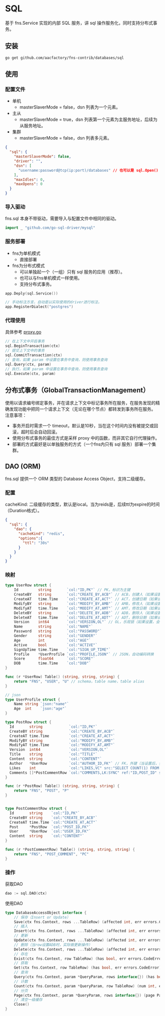 # SQL

基于 fns.Service 实现的内部 SQL 服务，讲 sql 操作服务化，同时支持分布式事务。

## 安装

```shell
go get github.com/aacfactory/fns-contrib/databases/sql
```

## 使用

### 配置文件

* 单机
    * masterSlaverMode = false，dsn 列表为一个元素。
* 主从
    * masterSlaverMode = true，dsn 列表第一个元素为主服务地址，后续为从服务地址。
* 集群
    * masterSlaverMode = false，dsn 列表多元素。

```json
{
  "sql": {
    "masterSlaverMode": false,
    "driver": "",
    "dsn": [
      "username:password@tcp(ip:port)/databases" // 也可以是 sql.Open() 中的参数值
    ],
    "maxIdles": 0,
    "maxOpens": 0
  }
}
```

### 导入驱动

fns.sql 本身不带驱动，需要导入与配置文件中相同的驱动。

```go
import _ "github.com/go-sql-driver/mysql"
```

### 服务部署

* fns为单机模式
    * 直接部署
* fns为分布式模式
    * 可以单独起一个（一组）只有 sql 服务的应用（推荐）。
    * 也可以与fns单机模式一样使用。
    * 支持分布式事务。

```go
app.Deply(sql.Service())
```
```go
// 手动标注方言，自动是以实际使用的driver进行标注。
app.RegisterDialect("postgres")
```
### 代理使用

具体参考 [proxy.go](https://github.com/aacfactory/fns-contrib/tree/main/databases/sql/proxy.go)
```go
// 在上下文中开启事务
sql.BeginTransaction(ctx)
// 提交上下文中的事务
sql.CommitTransaction(ctx)
// 查询，如果 param 中设置在事务中查询，则使用事务查询
sql.Query(ctx, param)
// 执行，如果 param 中设置在事务中查询，则使用事务查询
sql.Execute(ctx, param)
```
## 分布式事务（GlobalTransactionManagement）

使用以请求编号绑定事务，并在请求上下文中标记事务所在服务，在服务发现的精确发现功能中把同一个请求上下文（无论在哪个节点）都转发到事务所在服务。<br/>
注意事项：

* 事务开启时需求一个 timeout，默认是10秒，当在这个时间内没有被提交或回滚，超时后会自动回滚。
* 使用分布式事务的最佳方式是采样 proxy 中的函数，而非其它自行代理操作。
* 部署的方式最好是以单独服务的方式（一个fns内只有 sql 服务）部署一个集群。

## DAO (ORM)
fns.sql 提供一个 ORM 类型的 Database Access Object，支持二级缓存。
### 配置
cacheKind: 二级缓存的类型，默认是local。当为reids是，后续ttl为expire的时间（Duration格式）。
```json
{
  "sql": {
    "dao": {
      "cacheKind": "redis",
      "options":{
        "ttl": "30s"
      }
    }
  }
}
```
### 映射
```go
type UserRow struct {
	Id         string       `col:"ID,PK"` // PK，标识为主键
	CreateBY   string       `col:"CREATE_BY,ACB"` // ACB，创建人（如果设置，则当为空是自动使用上下文中的user id）
	CreateAT   time.Time    `col:"CREATE_AT,ACT"` // ACT，创建日期（如果设置，则当为空是自动使用当前时间）
	ModifyBY   string       `col:"MODIFY_BY,AMB"` // AMB，修改人（如果设置，则当为空是自动使用上下文中的user id）
	ModifyAT   time.Time    `col:"MODIFY_AT,AMT"` // AMT，修改日期（如果设置，则当为空是自动使用当前时间）
	DeleteBY   string       `col:"DELETE_BY,ADB"` // ADB，删除人（如果设置，则当为空是自动使用上下文中的user id）
	DeleteAT   time.Time    `col:"DELETE_AT,ADT"` // ADT，删除日期（如果设置，则当为空是自动使用当前时间）
	Version    int64        `col:"VERSION,OL"` // OL，乐观锁（如果设置，会自动处理）
	Name       string       `col:"NAME"`
	Password   string       `col:"PASSWORD"`
	Gender     string       `col:"GENDER"`
	Age        int          `col:"AGE"`
	Active     bool         `col:"ACTIVE"`
	SignUpTime time.Time    `col:"SIGN_UP_TIME"`
	Profile    *UserProfile `col:"PROFILE,JSON"` // JSON，自动编码转换
	Score      float64      `col:"SCORE"`
	DOB        time.Time    `col:"DOB"`
}

func (r *UserRow) Table() (string, string, string) {
	return "FNS", "USER", "U" // schema，table name，table alias
}

// json
type UserProfile struct {
    Name string `json:"name"`
    Age  int    `json:"age"`
}

type PostRow struct {
  Id       string            `col:"ID,PK"`
  CreateBY string            `col:"CREATE_BY,ACB"`
  CreateAT time.Time         `col:"CREATE_AT,ACT"`
  ModifyBY string            `col:"MODIFY_BY,AMB"`
  ModifyAT time.Time         `col:"MODIFY_AT,AMT"`
  Version  int64             `col:"VERSION,OL"`
  Title    string            `col:"TITLE"`
  Content  string            `col:"CONTENT"`
  Author   *UserRow          `col:"AUTHOR_ID,FK"` // FK，外键（当设置后，会自动读出，如果追加SYNC（FK:SYNC），会自动触发写操作）
  Likes    int               `col:"LIKES,VC" src:"SELECT COUNT(1) FROM \"FNS\".\"POST_LIKE\" WHERE \"POST_ID\" = \"P\".\"ID\" "` // VC，虚拟列
  Comments []*PostCommentRow `col:"COMMENTS,LK:SYNC" ref:"ID,POST_ID" sort:"CREATE_AT DESC"` // LK，一对多（当设置后，会自动读出，如果追加SYNC（LK:SYNC），会自动触发写操作）
}

func (r *PostRow) Table() (string, string, string) {
    return "FNS", "POST", "P"
}


type PostCommentRow struct {
  Id       string    `col:"ID,PK"`
  CreateBY string    `col:"CREATE_BY,ACB"`
  CreateAT time.Time `col:"CREATE_AT,ACT"`
  Post     *PostRow  `col:"POST_ID,FK"`
  User     *UserRow  `col:"USER_ID,FK"`
  Content  string    `col:"CONTENT"`
}

func (r *PostCommentRow) Table() (string, string, string) {
    return "FNS", "POST_COMMENT", "PC"
}
```

### 操作
获取DAO
```go
dao := sql.DAO(ctx)
```
使用DAO
```go
type DatabaseAccessObject interface {
	// 保存（Insert or Update）
    Save(ctx fns.Context, rows ...TableRow) (affected int, err errors.CodeError)
	// 插入
    Insert(ctx fns.Context, rows ...TableRow) (affected int, err errors.CodeError)
	// 更新
    Update(ctx fns.Context, rows ...TableRow) (affected int, err errors.CodeError)
	// 删除（当row设置ADB时，实际做更新操作）
    Delete(ctx fns.Context, rows ...TableRow) (affected int, err errors.CodeError)
	// 存在
    Exist(ctx fns.Context, row TableRow) (has bool, err errors.CodeError)
	// 获取
    Get(ctx fns.Context, row TableRow) (has bool, err errors.CodeError)
	// 查询
    Query(ctx fns.Context, param *QueryParam, rows interface{}) (has bool, err errors.CodeError)
    // 计数
	Count(ctx fns.Context, param *QueryParam, row TableRow) (num int, err errors.CodeError)
    // 分页
	Page(ctx fns.Context, param *QueryParam, rows interface{}) (page Paged, err errors.CodeError)
    // 清空一级缓存
	Close()
}
```